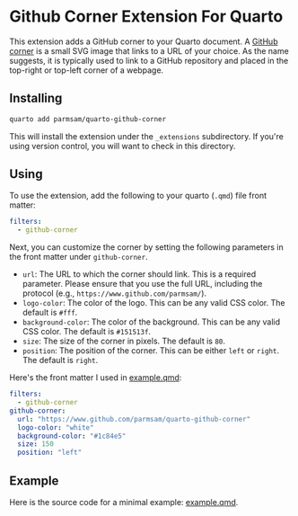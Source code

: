 # Github Corner Extension For Quarto

This extension adds a GitHub corner to your Quarto document. A [GitHub corner](https://tholman.com/github-corners/) is a small SVG image that links to a URL of your choice. As the name suggests, it is typically used to link to a GitHub repository and placed in the top-right or top-left corner of a webpage.

## Installing


```bash
quarto add parmsam/quarto-github-corner
```

This will install the extension under the `_extensions` subdirectory.
If you're using version control, you will want to check in this directory.

## Using

To use the extension, add the following to your quarto (`.qmd`) file front matter:

```yaml
filters:
  - github-corner
```

Next, you can customize the corner by setting the following parameters in the front matter under `github-corner`.

- `url`: The URL to which the corner should link. This is a required parameter. Please ensure that you use the full URL, including the protocol (e.g., `https://www.github.com/parmsam/`).
- `logo-color`: The color of the logo. This can be any valid CSS color. The default is `#fff`.
- `background-color`: The color of the background. This can be any valid CSS color. The default is `#151513f`.
- `size`: The size of the corner in pixels. The default is `80`.
- `position`: The position of the corner. This can be either `left` or `right`. The default is `right`.

Here's the front matter I used in [example.qmd](example.qmd):

```yaml
filters:
  - github-corner
github-corner:
  url: "https://www.github.com/parmsam/quarto-github-corner"
  logo-color: "white"
  background-color: "#1c84e5"
  size: 150
  position: "left"
```

## Example

Here is the source code for a minimal example: [example.qmd](example.qmd).

